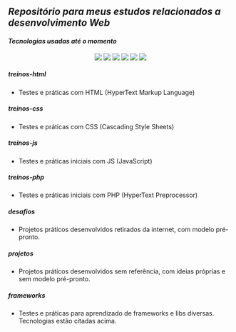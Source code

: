 ## _Repositório para meus estudos relacionados a desenvolvimento Web_

#### _Tecnologias usadas até o momento_

<div align='center'>
    <img src="https://img.shields.io/badge/HTML5-informational?style=flat&logo=html5&logoColor=fff&color=000">
    <img src="https://img.shields.io/badge/CSS3-informational?style=flat&logo=css3&logoColor=fff&color=000">
    <img src="https://img.shields.io/badge/Javascript-informational?style=flat&logo=javascript&logoColor=fff&color=000">
    <img src="https://img.shields.io/badge/Bootstrap-informational?style=flat&logo=bootstrap&logoColor=fff&color=000">
    <img src="https://img.shields.io/badge/jQuery-informational?style=flat&logo=jquery&logoColor=fff&color=000">
    <img src="https://img.shields.io/badge/PHP-informational?style=flat&logo=php&logoColor=fff&color=000">
</div>

##### treinos-html

- Testes e práticas com HTML (HyperText Markup Language)

##### treinos-css

- Testes e práticas com CSS (Cascading Style Sheets)

##### treinos-js

- Testes e práticas iniciais com JS (JavaScript)

##### treinos-php

- Testes e práticas iniciais com PHP (HyperText Preprocessor)

##### desafios

- Projetos práticos desenvolvidos retirados da internet, com modelo pré-pronto.

##### projetos

- Projetos práticos desenvolvidos sem referência, com ideias próprias e sem modelo pré-pronto.

##### frameworks

- Testes e práticas para aprendizado de frameworks e libs diversas. Tecnologias estão citadas acima.
